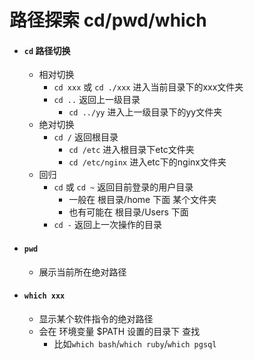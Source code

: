 # 路径探索 cd/pwd/which

- #### `cd` 路径切换
    - 相对切换
        - `cd xxx` 或 `cd ./xxx` 进入当前目录下的xxx文件夹
        - `cd ..` 返回上一级目录
            - `cd ../yy` 进入上一级目录下的yy文件夹
    - 绝对切换
        - `cd /` 返回根目录
            - `cd /etc` 进入根目录下etc文件夹
            - `cd /etc/nginx` 进入etc下的nginx文件夹
    - 回归
        - `cd` 或 `cd ~` 返回目前登录的用户目录
            - 一般在 根目录/home 下面 某个文件夹
            - 也有可能在 根目录/Users 下面 
        - `cd -` 返回上一次操作的目录

- #### `pwd`
    - 展示当前所在绝对路径

- #### `which xxx`
    - 显示某个软件指令的绝对路径
    - 会在 环境变量 $PATH 设置的目录下 查找
        - 比如`which bash`/`which ruby`/`which pgsql` 